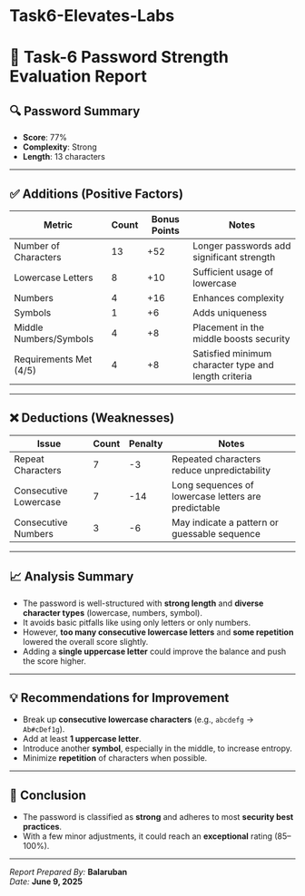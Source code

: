 # Task6-Elevates-Labs
# 🧾 Task-6 Password Strength Evaluation Report

## 🔍 Password Summary
- **Score**: 77%
- **Complexity**: Strong  
- **Length**: 13 characters

---

## ✅ Additions (Positive Factors)

| Metric                  | Count | Bonus Points | Notes                                                  |
|-------------------------|-------|---------------|--------------------------------------------------------|
| Number of Characters    | 13    | +52           | Longer passwords add significant strength              |
| Lowercase Letters       | 8     | +10           | Sufficient usage of lowercase                          |
| Numbers                 | 4     | +16           | Enhances complexity                                    |
| Symbols                 | 1     | +6            | Adds uniqueness                                        |
| Middle Numbers/Symbols  | 4     | +8            | Placement in the middle boosts security                |
| Requirements Met (4/5)  | 4     | +8            | Satisfied minimum character type and length criteria   |

---

## ❌ Deductions (Weaknesses)

| Issue                   | Count | Penalty       | Notes                                                  |
|-------------------------|--------|---------------|--------------------------------------------------------|
| Repeat Characters       | 7      | -3            | Repeated characters reduce unpredictability            |
| Consecutive Lowercase   | 7      | -14           | Long sequences of lowercase letters are predictable    |
| Consecutive Numbers     | 3      | -6            | May indicate a pattern or guessable sequence           |

---

## 📈 Analysis Summary
- The password is well-structured with **strong length** and **diverse character types** (lowercase, numbers, symbol).
- It avoids basic pitfalls like using only letters or only numbers.
- However, **too many consecutive lowercase letters** and **some repetition** lowered the overall score slightly.
- Adding a **single uppercase letter** could improve the balance and push the score higher.

---

## 💡 Recommendations for Improvement
- Break up **consecutive lowercase characters** (e.g., `abcdefg` → `Ab#cDef1g`).
- Add at least **1 uppercase letter**.
- Introduce another **symbol**, especially in the middle, to increase entropy.
- Minimize **repetition** of characters when possible.

---

## 🏁 Conclusion
- The password is classified as **strong** and adheres to most **security best practices**.
- With a few minor adjustments, it could reach an **exceptional** rating (85–100%).

---

*Report Prepared By:* **Balaruban**  
*Date:* **June 9, 2025**  
